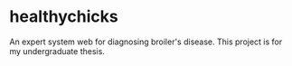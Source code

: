 # healthychicks
An expert system web for diagnosing broiler's disease.
This project is for my undergraduate thesis.
